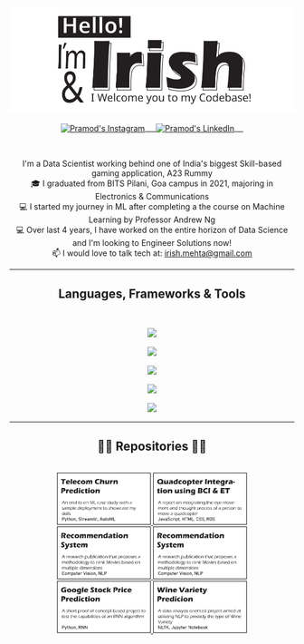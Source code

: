 
<p align="center">
  <img src="https://github.com/IrishMehta/IrishMehta/blob/b838310af1a17f6615a48c7cf5931b283d8ba26c/typography_v2.svg" />
</p>

<p align="center">
  
 <a href="https://www.linkedin.com/in/irishmehta/" target="blank">
  <img align="center" alt="Pramod's Instagram" width="50px" src="https://github.com/IrishMehta/Who-Am-I-/blob/111a8276bdd2f45f896fba70381201447346e38e/linkedin.svg" /> &nbsp; &nbsp;
 </a>
 <a href="https://www.instagram.com/irish_mehta/" target="blank">
  <img align="center" alt="Pramod's LinkedIn" width="50px" src="https://github.com/IrishMehta/Who-Am-I-/blob/02194b07beb8a157917c799e19ccbde4226b0f99/icon_insta_v2.svg" /> &nbsp; &nbsp;
 </a>


  <br/>

</p>


<br>
<p align="center">
  I'm a Data Scientist working behind one of India's biggest Skill-based gaming application, A23 Rummy 
  <br>
  🎓 I graduated from BITS Pilani, Goa campus in 2021, majoring in Electronics & Communications
  <br>
  💻  I started my journey in ML after completing a the course on Machine Learning by Professor Andrew Ng 
  <br>
  💻  Over last 4 years, I have worked on the entire horizon of Data Science and I'm looking to Engineer Solutions now! 
  <br>
  📫 I would love to talk tech at: <a href="mailto: irish.mehta@gmail.com">irish.mehta@gmail.com</a>
</p>

<hr>
<h2 align="center"> Languages, Frameworks & Tools </h2>
<br>


  <p align="center"><img src="https://skillicons.dev/icons?i=py,c,cpp,linux,matlab,octave,mysql"></p>
  <p align="center"><img src="https://skillicons.dev/icons?i=html,css,js,bootstrap,flask,selenium,heroku"></p>
  <p align="center"><img src="https://skillicons.dev/icons?i=git,vscode,latex"></p>
  <p align="center"><img src="https://skillicons.dev/icons?i=tensorflow,pytorch,sqlite"></p>
  <p align="center"><img src="https://skillicons.dev/icons?i=ps,ai">
<hr>


<h2 align="center">👨‍💻 Repositories 👨‍💻</h2>
<br>


<div align="center">
<a href='https://github.com/IrishMehta/Telco_Churn_Prediction_Case_Study' target='_blank'>
  <img width='33%' src='https://github.com/IrishMehta/IrishMehta/blob/bfd285e8806fc480dcf4bb39543bf05551f35538/Telecom_repo_card.svg' alt='Flutter Meetup' />
</a>
 <a href='https://github.com/IrishMehta/Certificates-and-Reports/blob/145cd12553be4a11263d903a69ba66ac02f9b779/Quadcopter%20Integration%20using%20BCI%20and%20Eye%20Tracking.pdf' target='_blank'>
  <img width='33%' src='https://github.com/IrishMehta/IrishMehta/blob/bfd285e8806fc480dcf4bb39543bf05551f35538/qudcopter_integration_repo_card.svg' alt='Pdf Report' />
</a>
<a href='https://github.com/IrishMehta/Movie-Recommendation-System' target='_blank'>
  <img width='33%' src='https://github.com/IrishMehta/IrishMehta/blob/bfd285e8806fc480dcf4bb39543bf05551f35538/movie_rec_system_repo_card.svg' alt='Publication Repository' />
</a>
<a href='https://github.com/IrishMehta/llSPS-INT-2347-Predicting-Life-Expectancy-using-Machine-Learning' target='_blank'>
  <img width='33%' src='https://github.com/IrishMehta/IrishMehta/blob/bfd285e8806fc480dcf4bb39543bf05551f35538/movie_rec_system_repo_card.svg' alt='Case Study' />
</a>
 <a href='https://github.com/IrishMehta/Google-Stock-Price-Prediction' target='_blank'>
  <img width='33%' src='https://github.com/IrishMehta/IrishMehta/blob/bfd285e8806fc480dcf4bb39543bf05551f35538/google_stock_price_repo_card.svg' alt='Proof Of Concept Code' />
</a>
<a href='https://github.com/IrishMehta/Wine-Variety-Prediction' target='_blank'>
  <img width='33%' src='https://github.com/IrishMehta/IrishMehta/blob/bfd285e8806fc480dcf4bb39543bf05551f35538/wine_prediction_repo_card.svg' alt='EDA' />
</a>
</div>
  <br/>


